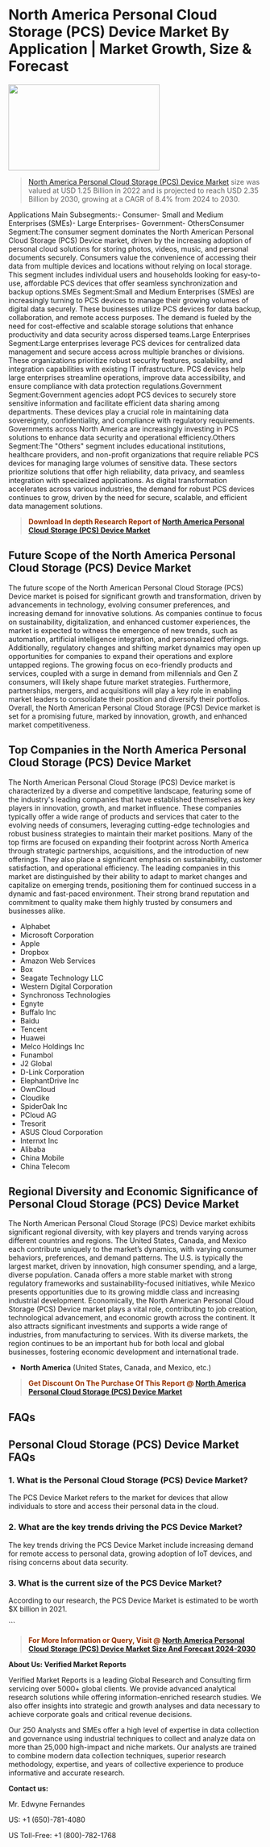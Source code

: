 <p><h1>North America Personal Cloud Storage (PCS) Device Market By Application | Market Growth, Size & Forecast</h1><p><img class="aligncenter size-medium wp-image-105565" src="https://ffe5etoiles.com/wp-content/uploads/2025/01/MST7-300x171.png" alt="" width="300" height="171" /></p><blockquote><p><a href="https://www.verifiedmarketreports.com/download-sample/?rid=371592&utm_source=Github-NA&utm_medium=389" target="_blank">North America Personal Cloud Storage (PCS) Device Market</a> size was valued at USD 1.25 Billion in 2022 and is projected to reach USD 2.35 Billion by 2030, growing at a CAGR of 8.4% from 2024 to 2030.</p></blockquote>Applications Main Subsegments:- Consumer- Small and Medium Enterprises (SMEs)- Large Enterprises- Government- OthersConsumer Segment:The consumer segment dominates the North American Personal Cloud Storage (PCS) Device market, driven by the increasing adoption of personal cloud solutions for storing photos, videos, music, and personal documents securely. Consumers value the convenience of accessing their data from multiple devices and locations without relying on local storage. This segment includes individual users and households looking for easy-to-use, affordable PCS devices that offer seamless synchronization and backup options.SMEs Segment:Small and Medium Enterprises (SMEs) are increasingly turning to PCS devices to manage their growing volumes of digital data securely. These businesses utilize PCS devices for data backup, collaboration, and remote access purposes. The demand is fueled by the need for cost-effective and scalable storage solutions that enhance productivity and data security across dispersed teams.Large Enterprises Segment:Large enterprises leverage PCS devices for centralized data management and secure access across multiple branches or divisions. These organizations prioritize robust security features, scalability, and integration capabilities with existing IT infrastructure. PCS devices help large enterprises streamline operations, improve data accessibility, and ensure compliance with data protection regulations.Government Segment:Government agencies adopt PCS devices to securely store sensitive information and facilitate efficient data sharing among departments. These devices play a crucial role in maintaining data sovereignty, confidentiality, and compliance with regulatory requirements. Governments across North America are increasingly investing in PCS solutions to enhance data security and operational efficiency.Others Segment:The "Others" segment includes educational institutions, healthcare providers, and non-profit organizations that require reliable PCS devices for managing large volumes of sensitive data. These sectors prioritize solutions that offer high reliability, data privacy, and seamless integration with specialized applications. As digital transformation accelerates across various industries, the demand for robust PCS devices continues to grow, driven by the need for secure, scalable, and efficient data management solutions.</p><blockquote><p><span style="color: #993300;"><strong>Download In depth Research Report of <a href="https://www.verifiedmarketreports.com/download-sample/?rid=371592&utm_source=Github-NA&utm_medium=389">North America Personal Cloud Storage (PCS) Device Market</a></strong></span></p></blockquote><h2>Future Scope of the North America Personal Cloud Storage (PCS) Device Market</h2><p>The future scope of the North American Personal Cloud Storage (PCS) Device market is poised for significant growth and transformation, driven by advancements in technology, evolving consumer preferences, and increasing demand for innovative solutions. As companies continue to focus on sustainability, digitalization, and enhanced customer experiences, the market is expected to witness the emergence of new trends, such as automation, artificial intelligence integration, and personalized offerings. Additionally, regulatory changes and shifting market dynamics may open up opportunities for companies to expand their operations and explore untapped regions. The growing focus on eco-friendly products and services, coupled with a surge in demand from millennials and Gen Z consumers, will likely shape future market strategies. Furthermore, partnerships, mergers, and acquisitions will play a key role in enabling market leaders to consolidate their position and diversify their portfolios. Overall, the North American Personal Cloud Storage (PCS) Device market is set for a promising future, marked by innovation, growth, and enhanced market competitiveness.</p><h2>Top Companies in the North America Personal Cloud Storage (PCS) Device Market</h2><p>The North American Personal Cloud Storage (PCS) Device market is characterized by a diverse and competitive landscape, featuring some of the industry's leading companies that have established themselves as key players in innovation, growth, and market influence. These companies typically offer a wide range of products and services that cater to the evolving needs of consumers, leveraging cutting-edge technologies and robust business strategies to maintain their market positions. Many of the top firms are focused on expanding their footprint across North America through strategic partnerships, acquisitions, and the introduction of new offerings. They also place a significant emphasis on sustainability, customer satisfaction, and operational efficiency. The leading companies in this market are distinguished by their ability to adapt to market changes and capitalize on emerging trends, positioning them for continued success in a dynamic and fast-paced environment. Their strong brand reputation and commitment to quality make them highly trusted by consumers and businesses alike.</p><p><ul><li>Alphabet </li><li> Microsoft Corporation </li><li> Apple </li><li> Dropbox </li><li> Amazon Web Services </li><li> Box </li><li> Seagate Technology LLC </li><li> Western Digital Corporation </li><li> Synchronoss Technologies </li><li> Egnyte </li><li> Buffalo Inc </li><li> Baidu </li><li> Tencent </li><li> Huawei </li><li> Melco Holdings Inc </li><li> Funambol </li><li> J2 Global </li><li> D-Link Corporation </li><li> ElephantDrive Inc </li><li> OwnCloud </li><li> Cloudike </li><li> SpiderOak Inc </li><li> PCloud AG </li><li> Tresorit </li><li> ASUS Cloud Corporation </li><li> Internxt Inc </li><li> Alibaba </li><li> China Mobile </li><li> China Telecom</li></ul></p><h2>Regional Diversity and Economic Significance of Personal Cloud Storage (PCS) Device Market</h2><p>The North American Personal Cloud Storage (PCS) Device market exhibits significant regional diversity, with key players and trends varying across different countries and regions. The United States, Canada, and Mexico each contribute uniquely to the market’s dynamics, with varying consumer behaviors, preferences, and demand patterns. The U.S. is typically the largest market, driven by innovation, high consumer spending, and a large, diverse population. Canada offers a more stable market with strong regulatory frameworks and sustainability-focused initiatives, while Mexico presents opportunities due to its growing middle class and increasing industrial development. Economically, the North American Personal Cloud Storage (PCS) Device market plays a vital role, contributing to job creation, technological advancement, and economic growth across the continent. It also attracts significant investments and supports a wide range of industries, from manufacturing to services. With its diverse markets, the region continues to be an important hub for both local and global businesses, fostering economic development and international trade.</p><ul> <li><strong>North America</strong> (United States, Canada, and Mexico, etc.)</li></ul><blockquote><p><span style="color: #993300;"><strong>Get Discount On The Purchase Of This Report @ <a href="https://www.verifiedmarketreports.com/ask-for-discount/?rid=371592&utm_source=Github-NA&utm_medium=389">North America Personal Cloud Storage (PCS) Device Market</a></strong></span></p></blockquote><h2>FAQs</h2><p><h2>Personal Cloud Storage (PCS) Device Market FAQs</h1><div> <h3>1. What is the Personal Cloud Storage (PCS) Device Market?</div><div></h3> <p>The PCS Device Market refers to the market for devices that allow individuals to store and access their personal data in the cloud.</p></div><div> <h3>2. What are the key trends driving the PCS Device Market?</div><div></h3> <p>The key trends driving the PCS Device Market include increasing demand for remote access to personal data, growing adoption of IoT devices, and rising concerns about data security.</p></div><div> <h3>3. What is the current size of the PCS Device Market?</div><div></h3> <p>According to our research, the PCS Device Market is estimated to be worth $X billion in 2021.</p></div><!-- continue with more FAQs and their corresponding answers --></body></html>```</p><blockquote><p><span style="color: #993300;"><strong>For More Information or Query, Visit @ <a href="https://www.verifiedmarketreports.com/product/personal-cloud-storage-pcs-device-market/">North America Personal Cloud Storage (PCS) Device Market Size And Forecast 2024-2030</a></strong></span></p></blockquote><p><strong>About Us: Verified Market Reports</strong></p><p>Verified Market Reports is a leading Global Research and Consulting firm servicing over 5000+ global clients. We provide advanced analytical research solutions while offering information-enriched research studies. We also offer insights into strategic and growth analyses and data necessary to achieve corporate goals and critical revenue decisions.</p><p>Our 250 Analysts and SMEs offer a high level of expertise in data collection and governance using industrial techniques to collect and analyze data on more than 25,000 high-impact and niche markets. Our analysts are trained to combine modern data collection techniques, superior research methodology, expertise, and years of collective experience to produce informative and accurate research.</p><p><strong>Contact us:</strong></p><p>Mr. Edwyne Fernandes</p><p>US: +1 (650)-781-4080</p><p>US Toll-Free: +1 (800)-782-1768</p>
